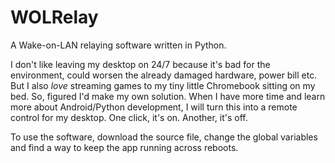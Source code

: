 # WOLRelay
A Wake-on-LAN relaying software written in Python.

I don't like leaving my desktop on 24/7 because it's bad for the environment, could worsen the already damaged hardware, power bill etc. But I also _love_ streaming games to my tiny little Chromebook sitting on my bed. So, figured I'd make my own solution. When I have more time and learn more about Android/Python development, I will turn this into a remote control for my desktop. One click, it's on. Another, it's off.

To use the software, download the source file, change the global variables and find a way to keep the app running across reboots.
